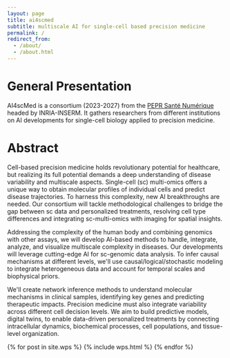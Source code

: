 ```yaml
---
layout: page
title: ai4scmed
subtitle: multiscale AI for single-cell based precision medicine
permalink: /
redirect_from:
  - /about/
  - /about.html
---
```


# General Presentation

AI4scMed is a consortium (2023-2027) from the [PEPR Santé Numérique](https://www.inria.fr/fr/pepr-sante-numerique-projets) headed by INRIA-INSERM. It gathers researchers from different institutions on AI developments for single-cell biology applied to precision medicine. 

# Abstract 

Cell-based precision medicine holds revolutionary potential for healthcare, but realizing its full potential demands a deep understanding of disease variability and multiscale aspects. Single-cell (sc) multi-omics offers a unique way to obtain molecular profiles of individual cells and predict disease trajectories. To harness this complexity, new AI breakthroughs are needed. Our consortium will tackle methodological challenges to bridge the gap between sc data and personalized treatments, resolving cell type differences and integrating sc-multi-omics with imaging for spatial insights.

Addressing the complexity of the human body and combining genomics with other assays, we will develop AI-based methods to handle, integrate, analyze, and visualize multiscale complexity in diseases. Our developments will leverage cutting-edge AI for sc-genomic data analysis. To infer causal mechanisms at different levels, we'll use causal/logical/stochastic modeling to integrate heterogeneous data and account for temporal scales and biophysical priors.

We'll create network inference methods to understand molecular mechanisms in clinical samples, identifying key genes and predicting therapeutic impacts. Precision medicine must also integrate variability across different cell decision levels. We aim to build predictive models, digital twins, to enable data-driven personalized treatments by connecting intracellular dynamics, biochemical processes, cell populations, and tissue-level organization.

{% for post in site.wps %}
    {% include wps.html %}
{% endfor %}

